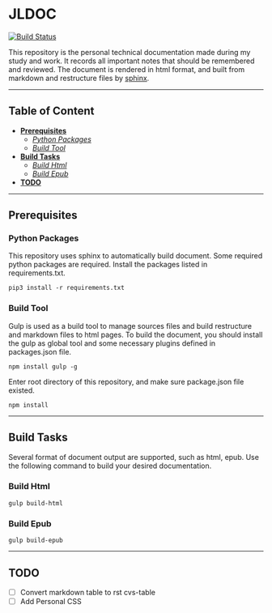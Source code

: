 # **JLDOC**
[![Build Status](https://travis-ci.com/leon-lee-jl/JLDoc.svg?token=vG87w6v3Qj2vBxp6ZULJ&branch=master)](https://travis-ci.com/leon-lee-jl/JLDoc)

This repository is the personal technical documentation made during my study and work. It records all important notes that should be remembered and reviewed. The document is rendered in html format, and built from markdown and restructure files by [sphinx](https://github.com/leon-lee-jl/JLDoc.git).


-----------------------------------
## Table of Content
- [**Prerequisites**](#prerequisites)
    - [*Python Packages*](#python-packages)
    - [*Build Tool*](#build-tool)
- [**Build Tasks**](#build-tasks)
    - [*Build Html*](#build-html)
    - [*Build Epub*](#build-epub)
- [**TODO**](#todo)

----------------------------------
## Prerequisites
### Python Packages
This repository uses sphinx to automatically build document. Some required python packages are required. Install the packages listed in requirements.txt.
```shell
pip3 install -r requirements.txt
```
### Build Tool
Gulp is used as a build tool to manage sources files and build restructure and markdown files to html pages. To build the document, you should install the gulp as global tool and some necessary plugins defined in packages.json file.

```shell
npm install gulp -g
```
Enter root directory of this repository, and make sure package.json file existed.
```
npm install
```

-----------------------
## Build Tasks
Several format of document output are supported, such as html, epub. Use the following command to build your desired documentation.

### Build Html
```
gulp build-html
```

### Build Epub
```
gulp build-epub
```

-----------------------
## TODO

- [ ] Convert markdown table to rst cvs-table
- [ ] Add Personal CSS
